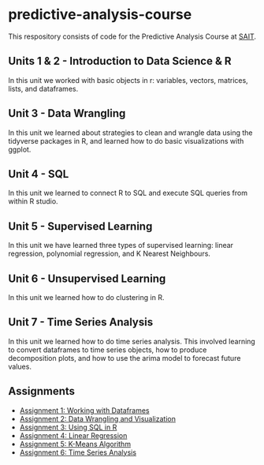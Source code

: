 # predictive-analysis-course

This respository consists of code for the Predictive Analysis Course at [SAIT](https://www.adecco.ca/en-ca/industries/accounting-and-finance/?display=10&utm_source=google_ads&utm_medium=cpc&utm_campaign=industries_accounting_finance&gclid=Cj0KCQjw4bipBhCyARIsAFsieCyigCCNPfKLmNq-lSJ_eCEjUCHL_YUZ1_iI4B0wW_ca_aRLbzT678saApBpEALw_wcB).

## Units 1 & 2 - Introduction to Data Science & R
In this unit we worked with basic objects in r: variables, vectors, matrices, lists, and dataframes.

## Unit 3 - Data Wrangling
In this unit we learned about strategies to clean and wrangle data using the tidyverse packages in R, and learned how to do basic visualizations with ggplot.

## Unit 4 - SQL
In this unit we learned to connect R to SQL and execute SQL queries from within R studio.

## Unit 5 - Supervised Learning
In this unit we have learned three types of supervised learning: linear regression, polynomial regression, and K Nearest Neighbours.

## Unit 6 - Unsupervised Learning
In this unit we learned how to do clustering in R.

## Unit 7 - Time Series Analysis
In this unit we learned how to do time series analysis. This involved learning to convert dataframes to time series objects, how to produce decomposition plots, and how to use the arima model to forecast future values.

## Assignments
- [Assignment 1: Working with Dataframes](https://github.com/katym23/predictive-analysis-course/blob/main/assignment_1.R)
- [Assignment 2: Data Wrangling and Visualization](https://github.com/katym23/predictive-analysis-course/blob/main/assignment_2.R)
- [Assignment 3: Using SQL in R](https://github.com/katym23/predictive-analysis-course/blob/main/assignment_3.R)
- [Assignment 4: Linear Regression](https://github.com/katym23/predictive-analysis-course/blob/main/assignment_4.R)
- [Assignment 5: K-Means Algorithm](https://github.com/katym23/predictive-analysis-course/blob/main/assignment_5.R)
- [Assignment 6: Time Series Analysis](https://github.com/katym23/predictive-analysis-course/blob/main/assignment_6.R)
